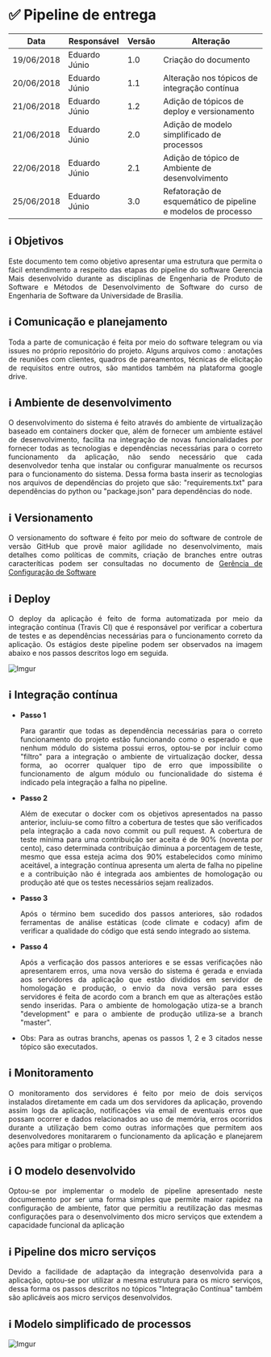 # ✅ Pipeline de entrega

Data|Responsável|Versão|Alteração
-|-|-|-
19/06/2018|Eduardo Júnio|1.0| Criação do documento
20/06/2018|Eduardo Júnio|1.1| Alteração nos tópicos de integração contínua
21/06/2018|Eduardo Júnio|1.2| Adição de tópicos de deploy e versionamento
21/06/2018|Eduardo Júnio|2.0| Adição de modelo simplificado de processos
22/06/2018|Eduardo Júnio|2.1| Adição de tópico de Ambiente de desenvolvimento
25/06/2018|Eduardo Júnio|3.0| Refatoração de esquemático de pipeline e modelos de processo

## ℹ️ Objetivos

<p align="justify">Este documento tem como objetivo apresentar uma estrutura que permita o fácil entendimento a respeito das etapas do pipeline do software Gerencia Mais desenvolvido durante as disciplinas de Engenharia de Produto de Software e Métodos de Desenvolvimento de Software do curso de Engenharia de Software da Universidade de Brasília.</p>

## ℹ️ Comunicação e planejamento
<p align="justify">Toda a parte de comunicação é feita por meio do software telegram ou via issues no próprio repositório do projeto. Alguns arquivos como : anotações de reuniões com clientes, quadros de pareamentos, técnicas de elicitação de requisitos entre outros, são mantidos também na plataforma google drive.</p>

## ℹ️ Ambiente de desenvolvimento

<p align="justify">O desenvolvimento do sistema é feito através do ambiente de virtualização baseado em containers docker que, além de fornecer um ambiente estável de desenvolvimento, facilita na integração de novas funcionalidades por fornecer todas as tecnologias e dependências necessárias para o correto funcionamento da aplicação, não sendo necessário que cada desenvolvedor tenha que instalar ou configurar manualmente os recursos para o funcionamento do sistema. Dessa forma basta inserir as tecnologias nos arquivos de dependências do projeto que são: "requirements.txt" para dependências do python ou "package.json" para dependências do node.</p>

## ℹ️ Versionamento

<p align="justify">O versionamento do software é feito por meio do software de controle de versão GitHub que provê maior agilidade no desenvolvimento, mais detalhes como políticas de commits, criação de branches entre outras caracteríticas podem ser consultadas no documento de <a href="https://fga-gpp-mds.github.io/2018.1_Gerencia_mais/documentos/Eps/Documento_GCS.html">Gerência de Configuração de Software</a></p>

## ℹ️ Deploy

<p align="justify">O deploy da aplicação é feito de forma automatizada por meio da integração contínua (Travis CI) que é responsável por verificar a cobertura de testes e as dependências necessárias para o funcionamento correto da aplicação. Os estágios deste pipeline podem ser observados na imagem abaixo e nos passos descritos logo em seguida.</p>

![Imgur](https://i.imgur.com/wGNjU6t.png)

## ℹ️ Integração contínua

- __Passo 1__<p align="justify">Para garantir que todas as dependência necessárias para o correto funcionamento do projeto estão funcionando como o esperado e que nenhum módulo do sistema possui erros, optou-se por incluir como "filtro" para a integração o ambiente de virtualização docker, dessa forma, ao ocorrer qualquer tipo de erro que impossibilite o funcionamento de algum módulo ou funcionalidade do sistema é indicado pela integração a falha no pipeline.</p>
- __Passo 2__<p align="justify">Além de executar o docker com os objetivos apresentados na passo anterior, incluiu-se como filtro a cobertura de testes que são verificados pela integração a cada novo commit ou pull request. A cobertura de teste mínima para uma contribuição ser aceita é de 90% (noventa por cento), caso determinada contribuição diminua a porcentagem de teste, mesmo que essa esteja acima dos 90% estabelecidos como mínimo aceitável, a integração contínua apresenta um alerta de falha no pipeline e a contribuição não é integrada aos ambientes de homologação ou produção até que os testes necessários sejam realizados.</p>
- __Passo 3__ <p align="justify">Após o término bem sucedido dos passos anteriores, são rodados ferramentas de análise estáticas (code climate e codacy) afim de verificar a qualidade do código que está sendo integrado ao sistema.</p>
- __Passo 4__ <p align="justify">Após a verficação dos passos anteriores e se essas verificações não apresentarem erros, uma nova versão do sistema é gerada e enviada aos servidores da aplicação que estão divididos em servidor de homologação e produção, o envio da nova versão para esses servidores é feita de acordo com a branch em que as alterações estão sendo inseridas. Para o ambiente de homologação utiza-se a branch "development" e para o ambiente de produção utiliza-se a branch "master". </p>
- <p align="justify">Obs: Para as outras branchs, apenas os passos 1, 2 e 3 citados nesse tópico são executados. </p>

## ℹ️ Monitoramento

<p align="justify">O monitoramento dos servidores é feito por meio de dois serviços instalados diretamente em cada um dos servidores da aplicação, provendo assim logs da aplicação, notificações via email de eventuais erros que possam ocorrer e dados relacionados ao uso de memória, erros ocorridos durante a utilização bem como outras informações que permitem aos desenvolvedores monitararem o funcionamento da aplicação e planejarem ações para mitigar o problema.</p>

## ℹ️ O modelo desenvolvido 

<p align="justify">Optou-se por implementar o modelo de pipeline apresentado neste documemento por ser uma forma simples que permite maior rapidez na configuração de ambiente, fator que permitiu a reutilização das mesmas configurações para o desenvolvimento dos micro serviços que extendem a capacidade funcional da aplicação</p> 

## ℹ️ Pipeline dos micro serviços
 
<p align="justify">Devido a facilidade de adaptação da integração desenvolvida para a aplicação, optou-se por utilizar a mesma estrutura para os micro serviços, dessa forma os passos descritos no tópicos "Integração Contínua" também são aplicáveis aos micro serviços desenvolvidos.</p>

## ℹ️ Modelo simplificado de processos

![Imgur](https://i.imgur.com/XFkEHdA.png)

